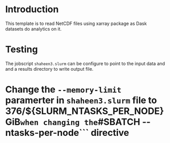 # Introduction

This template is to read NetCDF files using xarray package as Dask datasets do analytics on it. 

# Testing
The jobscript ```shaheen3.slurm``` can be configure to point to the input data and and a results directory to write output file.

# Change the ```--memory-limit``` paramerter in ```shaheen3.slurm``` file to 376/${SLURM_NTASKS_PER_NODE} GiB``` when changing the ```#SBATCH --ntasks-per-node``` directive
